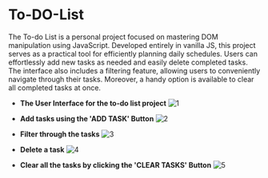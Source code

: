 # To-DO-List
The To-do List is a personal project focused on mastering DOM manipulation using JavaScript. Developed entirely in vanilla JS, this project serves as a practical tool for efficiently planning daily schedules. Users can effortlessly add new tasks as needed and easily delete completed tasks. The interface also includes a filtering feature, allowing users to conveniently navigate through their tasks. Moreover, a handy option is available to clear all completed tasks at once.

* **The User Interface for the to-do list project**
  ![1](https://github.com/Vishvas810/To-DO-List/assets/65905252/41c0e614-73ed-4bfd-a5d8-725f7dc72362)

* **Add tasks using the 'ADD TASK' Button**
  ![2](https://github.com/Vishvas810/To-DO-List/assets/65905252/4de6a893-07a0-4bf4-9e65-4db42d8980a5)

* **Filter through the tasks**
  ![3](https://github.com/Vishvas810/To-DO-List/assets/65905252/4df2c7bb-29d6-4141-8124-c4561e452481)

* **Delete a task**
  ![4](https://github.com/Vishvas810/To-DO-List/assets/65905252/742c72fc-53d3-4109-8b2e-d166bed13f3d)

* **Clear all the tasks by clicking the 'CLEAR TASKS' Button**
  ![5](https://github.com/Vishvas810/To-DO-List/assets/65905252/4360ece7-e9b9-4d7b-b3a8-3c240fc6b408)


